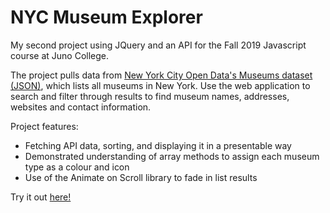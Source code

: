 # NYC Museum Explorer
My second project using JQuery and an API for the Fall 2019 Javascript course at Juno College. 

The project pulls data from <a href="https://dev.socrata.com/foundry/data.cityofnewyork.us/fn6f-htvy">New York City Open Data's Museums dataset (JSON)</a>, which lists all museums in New York. Use the web application to search and filter through results to find museum names, addresses, websites and contact information. 

Project features: 
- Fetching API data, sorting, and displaying it in a presentable way
- Demonstrated understanding of array methods to assign each museum type as a colour and icon
- Use of the Animate on Scroll library to fade in list results
 
Try it out <a href="https://nycmuseums.netlify.com">here!</a>
